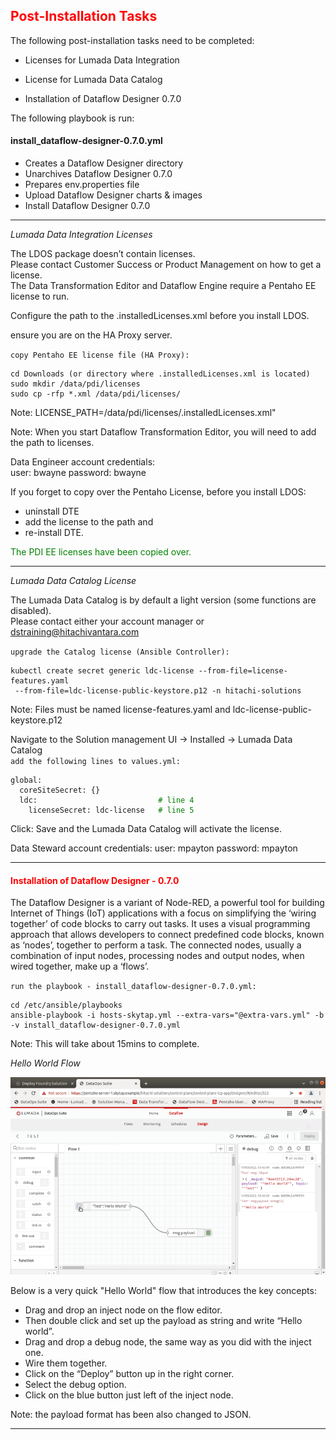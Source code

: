 
## <font color='red'>Post-Installation Tasks</font>  

The following post-installation tasks need to be completed:
* Licenses for Lumada Data Integration
* License for Lumada Data Catalog

* Installation of Dataflow Designer 0.7.0

The following playbook is run:

#### install_dataflow-designer-0.7.0.yml
* Creates a Dataflow Designer directory
* Unarchives Dataflow Designer 0.7.0
* Prepares env.properties file
* Upload Dataflow Designer charts & images
* Install Dataflow Designer 0.7.0

---

<em>Lumada Data Integration Licenses</em>

The LDOS package doesn’t contain licenses.   
Please contact Customer Success or Product Management on how to get a license.  
The Data Transformation Editor and Dataflow Engine require a Pentaho EE license to run.  

Configure the path to the .installedLicenses.xml before you install LDOS.

ensure you are on the HA Proxy server.

``copy Pentaho EE license file (HA Proxy):`` 
 ```
 cd Downloads (or directory where .installedLicenses.xml is located)
 sudo mkdir /data/pdi/licenses
 sudo cp -rfp *.xml /data/pdi/licenses/
```
Note: LICENSE_PATH=/data/pdi/licenses/.installedLicenses.xml"

Note: When you start Dataflow Transformation Editor, you will need to add the path to licenses.

Data Engineer account credentials:  
user: bwayne
password: bwayne

If you forget to copy over the Pentaho License, before you install LDOS:  
* uninstall DTE 
* add the license to the path and 
* re-install DTE.

<font color='green'>The PDI EE licenses have been copied over.</font>

---

<em>Lumada Data Catalog License</em>  

The Lumada Data Catalog is by default a light version (some functions are disabled).  
Please contact either your account manager or dstraining@hitachivantara.com

``upgrade the Catalog license (Ansible Controller):``
```
kubectl create secret generic ldc-license --from-file=license-features.yaml
 --from-file=ldc-license-public-keystore.p12 -n hitachi-solutions
```
Note: Files must be named license-features.yaml and ldc-license-public-keystore.p12

Navigate to the Solution management UI -> Installed -> Lumada Data Catalog  
``add the following lines to values.yml:``

<pre><code>global:  
  coreSiteSecret: {}  
  ldc:                          <font color='green'> # line 4 </font>  
    licenseSecret: ldc-license  <font color='green'> # line 5 </font> </code></pre> 
 
 Click: Save and the Lumada Data Catalog will activate the license.

Data Steward account credentials:
user: mpayton
password: mpayton

---

#### <font color='red'>Installation of Dataflow Designer - 0.7.0</font> 

The Dataflow Designer is a variant of Node-RED, a powerful tool for building Internet of Things (IoT) applications with a focus on simplifying the ‘wiring together’ of code blocks to carry out tasks. It uses a visual programming approach that allows developers to connect predefined code blocks, known as ‘nodes’, together to perform a task. The connected nodes, usually a combination of input nodes, processing nodes and output nodes, when wired together, make up a ‘flows’. 

``run the playbook - install_dataflow-designer-0.7.0.yml:``
```
cd /etc/ansible/playbooks
ansible-playbook -i hosts-skytap.yml --extra-vars="@extra-vars.yml" -b -v install_dataflow-designer-0.7.0.yml
```
Note: This will take about 15mins to complete. 

<em>Hello World Flow</em> 

![Dataflow Designer](assets/dataflow-designer.png)

Below is a very quick "Hello World" flow that introduces the key concepts:  

* Drag and drop an inject node on the flow editor. 
* Then double click and set up the payload as string and write “Hello world”.
* Drag and drop a debug node, the same way as you did with the inject one.
* Wire them together.
* Click on the “Deploy” button up in the right corner.
* Select the debug option.
* Click on the blue button just left of the inject node.

Note: the payload format has been also changed to JSON.

---
